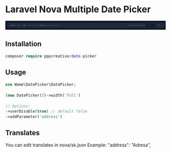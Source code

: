 # Laravel Nova Multiple Date Picker


<img src="preview.png">


## Installation

``` php
composer require pppcreative/date-picker
```

## Usage

``` php
use Wame\DatePicker\DatePicker;

(new DatePicker())->width('full')

// Options:
->userDisable(true) // default false
->addParameter('address')
```
## Translates
You can edit translates in nova/sk.json
Example: 
"address": "Adresa",




